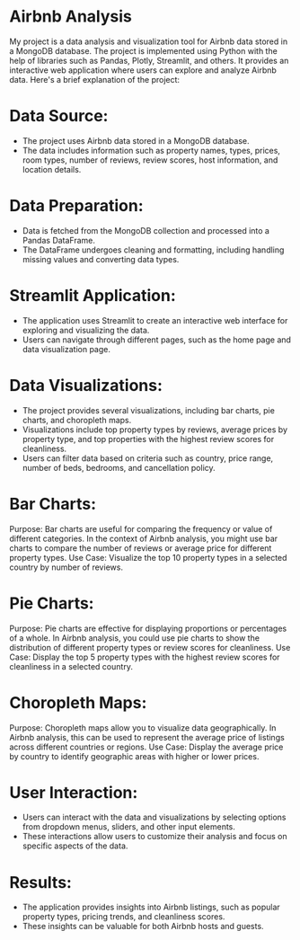 # Airbnb Analysis

My project is a data analysis and visualization tool for Airbnb data stored in a MongoDB database. The project is implemented using Python with the help of libraries such as Pandas, Plotly, Streamlit, and others. It provides an interactive web application where users can explore and analyze Airbnb data. Here's a brief explanation of the project:

# Data Source:
- The project uses Airbnb data stored in a MongoDB database.
- The data includes information such as property names, types, prices, room types, number of reviews, review scores, host information, and location details.
# Data Preparation:
- Data is fetched from the MongoDB collection and processed into a Pandas DataFrame.
- The DataFrame undergoes cleaning and formatting, including handling missing values and converting data types.
# Streamlit Application:
- The application uses Streamlit to create an interactive web interface for exploring and visualizing the data.
- Users can navigate through different pages, such as the home page and data visualization page.
# Data Visualizations:
- The project provides several visualizations, including bar charts, pie charts, and choropleth maps.
- Visualizations include top property types by reviews, average prices by property type, and top properties with the highest review scores for cleanliness.
- Users can filter data based on criteria such as country, price range, number of beds, bedrooms, and cancellation policy.
# Bar Charts:
Purpose: Bar charts are useful for comparing the frequency or value of different categories. In the context of Airbnb analysis, you might use bar charts to compare the number of reviews or average price for different property types.
Use Case: Visualize the top 10 property types in a selected country by number of reviews.
# Pie Charts:
Purpose: Pie charts are effective for displaying proportions or percentages of a whole. In Airbnb analysis, you could use pie charts to show the distribution of different property types or review scores for cleanliness.
Use Case: Display the top 5 property types with the highest review scores for cleanliness in a selected country.
# Choropleth Maps:
Purpose: Choropleth maps allow you to visualize data geographically. In Airbnb analysis, this can be used to represent the average price of listings across different countries or regions.
Use Case: Display the average price by country to identify geographic areas with higher or lower prices.
# User Interaction:
- Users can interact with the data and visualizations by selecting options from dropdown menus, sliders, and other input elements.
- These interactions allow users to customize their analysis and focus on specific aspects of the data.
# Results:
- The application provides insights into Airbnb listings, such as popular property types, pricing trends, and cleanliness scores.
- These insights can be valuable for both Airbnb hosts and guests.
